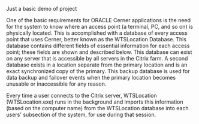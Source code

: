 Just a basic demo of project

One of the basic requirements for ORACLE Cerner applications is the need for the system to know where an access point (a terminal, PC, and so on) is physically located. This is accomplished with a database of every access point that uses Cerner, better known as the WTSLocation Database. This database contains different fields of essential information for each access point; these fields are shown and described below. This database can exist on any server that is accessible by all servers in the Citrix farm. A second database exists in a location separate from the primary location and is an exact synchronized copy of the primary. This backup database is used for data backup and failover events when the primary location becomes unusable or inaccessible for any reason.

Every time a user connects to the Citrix server, WTSLocation (WTSLocation.exe) runs in the background and imports this information (based on the computer name) from the WTSLocation database into each users' subsection of the system, for use during that session.
